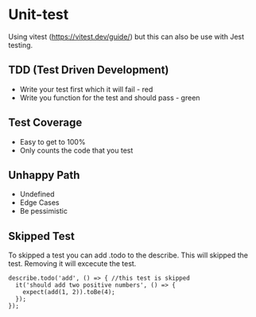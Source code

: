 # Unit-test
Using vitest (https://vitest.dev/guide/) but this can also be use with Jest testing.

## TDD (Test Driven Development)
+ Write your test first which it will fail - red
+ Write you function for the test and should pass - green

## Test Coverage
+ Easy to get to 100%
+ Only counts the code that you test

## Unhappy Path
+ Undefined
+ Edge Cases
+ Be pessimistic

## Skipped Test
To skipped a test you can add .todo to the describe. This will skipped the test.  Removing it will excecute the test.
```
describe.todo('add', () => { //this test is skipped
  it('should add two positive numbers', () => {
    expect(add(1, 2)).toBe(4);
  });
});
```
